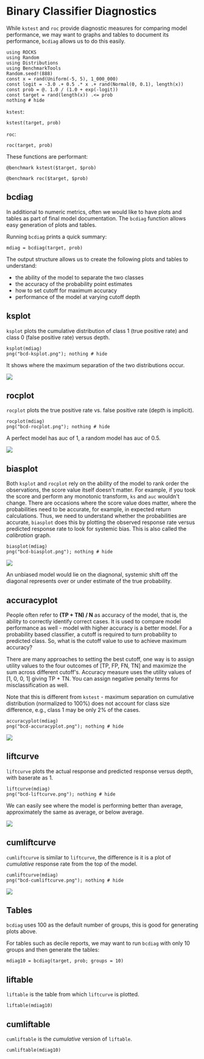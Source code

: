 # Binary Classifier Diagnostics

While `kstest` and `roc` provide diagnostic measures for comparing
model performance, we may want to graphs and tables to 
document its performance, `bcdiag` allows us to do this easily.

```@example bcd
using ROCKS
using Random
using Distributions
using BenchmarkTools
Random.seed!(888)
const x = rand(Uniform(-5, 5), 1_000_000)
const logit = -3.0 .+ 0.5 .* x .+ rand(Normal(0, 0.1), length(x))
const prob = @. 1.0 / (1.0 + exp(-logit))
const target = rand(length(x)) .<= prob
nothing # hide
```

`kstest`:

```@example bcd
kstest(target, prob)
```

`roc`:
```@example bcd
roc(target, prob)
```

These functions are performant:

```@example bcd
@benchmark kstest($target, $prob)
```

```@example bcd
@benchmark roc($target, $prob)
```

## bcdiag

In additional to numeric metrics, often
we would like to have plots and tables as part of final model documentation.
The `bcdiag` function allows easy generation of plots and tables.

Running `bcdiag` prints a quick summary:

```@example bcd
mdiag = bcdiag(target, prob)
```

The output structure allows us to create the following plots and tables to understand:
- the ability of the model to separate the two classes
- the accuracy of the probability point estimates
- how to set cutoff for maximum accuracy
- performance of the model at varying cutoff depth

## ksplot

`ksplot` plots the cumulative distribution of class 1 (true positive rate)
and class 0 (false positive rate) versus depth.

```@example bcd
ksplot(mdiag)
png("bcd-ksplot.png"); nothing # hide
```

It shows where the maximum separation of the two distributions occur.

![](bcd-ksplot.png)

## rocplot

`rocplot` plots the true positive rate vs. false positive rate (depth is implicit).

```@example bcd
rocplot(mdiag)
png("bcd-rocplot.png"); nothing # hide
```

A perfect model has auc of 1, a random model has auc of 0.5.

![](bcd-rocplot.png)

## biasplot

Both `ksplot` and `rocplot` rely on the ability of the model to
rank order the observations, the score value itself doesn't matter.
For example, if you took the score and perform any monotonic transform,
`ks` and `auc` wouldn't change.
There are occasions where the score value does matter, where the probabilities
need to be accurate, for example, in expected return calculations.
Thus, we need to understand whether the probabilities are accurate,
`biasplot` does this by plotting the observed response rate versus
predicted response rate to look for systemic bias.
This is also called the *calibration* graph.

```@example bcd
biasplot(mdiag)
png("bcd-biasplot.png"); nothing # hide
```

![](bcd-biasplot.png)

An unbiased model would lie on the diagnonal, systemic shift off the diagonal
represents over or under estimate of the true probability.

## accuracyplot

People often refer to **(TP + TN) / N** as accuracy of the model,
that is, the ability to correctly identify correct cases.
It is used to compare model performance as well - model with higher accuracy
is a better model.
For a probability based classifier, a cutoff is required to turn probability
to predicted class. So, what is the cutoff value to use to achieve
maximum accuracy?

There are many approaches to setting the best cutoff, one way is to
assign utility values to the four outcomes of [TP, FP, FN, TN] and
maximize the sum across different cutoff's.
Accuracy measure uses the utility values of [1, 0, 0, 1] giving TP + TN.
You can assign negative penalty terms for misclassification as well.

Note that this is different from `kstest` - maximum separation on cumulative
distribution (normalized to 100%) does not account for class size difference,
e.g., class 1 may be only 2% of the cases.

```@example bcd
accuracyplot(mdiag)
png("bcd-accuracyplot.png"); nothing # hide
```

![](bcd-accuracyplot.png)

## liftcurve

`liftcurve` plots the actual response and predicted response versus depth,
with baserate as 1.

```@example bcd
liftcurve(mdiag)
png("bcd-liftcurve.png"); nothing # hide
```

We can easily see where the model is performing better than average,
approximately the same as average, or below average.

![](bcd-liftcurve.png)

## cumliftcurve

`cumliftcurve` is similar to `liftcurve`, the difference is it is a plot
of *cumulative* response rate from the top of the model.

```@example bcd
cumliftcurve(mdiag)
png("bcd-cumliftcurve.png"); nothing # hide
```

![](bcd-cumliftcurve.png)

## Tables

`bcdiag` uses 100 as the default number of groups, this is good for
generating plots above.

For tables such as decile reports, we may want
to run `bcdiag` with only 10 groups and then generate the tables:

```@example bcd
mdiag10 = bcdiag(target, prob; groups = 10)
```

## liftable

`liftable` is the table from which `liftcurve` is plotted.

```@example bcd
liftable(mdiag10)
```

## cumliftable

`cumliftable` is the *cumulative* version of `liftable`.

```@example bcd
cumliftable(mdiag10)
```
